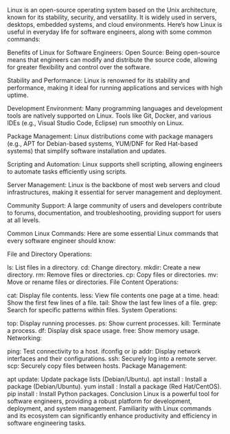 Linux is an open-source operating system based on the Unix architecture, known for its stability, security, and versatility. It is widely used in servers, desktops, embedded systems, and cloud environments. Here’s how Linux is useful in everyday life for software engineers, along with some common commands:

Benefits of Linux for Software Engineers:
Open Source: Being open-source means that engineers can modify and distribute the source code, allowing for greater flexibility and control over the software.

Stability and Performance: Linux is renowned for its stability and performance, making it ideal for running applications and services with high uptime.

Development Environment: Many programming languages and development tools are natively supported on Linux. Tools like Git, Docker, and various IDEs (e.g., Visual Studio Code, Eclipse) run smoothly on Linux.

Package Management: Linux distributions come with package managers (e.g., APT for Debian-based systems, YUM/DNF for Red Hat-based systems) that simplify software installation and updates.

Scripting and Automation: Linux supports shell scripting, allowing engineers to automate tasks efficiently using scripts.

Server Management: Linux is the backbone of most web servers and cloud infrastructures, making it essential for server management and deployment.

Community Support: A large community of users and developers contribute to forums, documentation, and troubleshooting, providing support for users at all levels.

Common Linux Commands:
Here are some essential Linux commands that every software engineer should know:

File and Directory Operations:

ls: List files in a directory.
cd: Change directory.
mkdir: Create a new directory.
rm: Remove files or directories.
cp: Copy files or directories.
mv: Move or rename files or directories.
File Content Operations:

cat: Display file contents.
less: View file contents one page at a time.
head: Show the first few lines of a file.
tail: Show the last few lines of a file.
grep: Search for specific patterns within files.
System Operations:

top: Display running processes.
ps: Show current processes.
kill: Terminate a process.
df: Display disk space usage.
free: Show memory usage.
Networking:

ping: Test connectivity to a host.
ifconfig or ip addr: Display network interfaces and their configurations.
ssh: Securely log into a remote server.
scp: Securely copy files between hosts.
Package Management:

apt update: Update package lists (Debian/Ubuntu).
apt install <package>: Install a package (Debian/Ubuntu).
yum install <package>: Install a package (Red Hat/CentOS).
pip install <package>: Install Python packages.
Conclusion
Linux is a powerful tool for software engineers, providing a robust platform for development, deployment, and system management. Familiarity with Linux commands and its ecosystem can significantly enhance productivity and efficiency in software engineering tasks.
